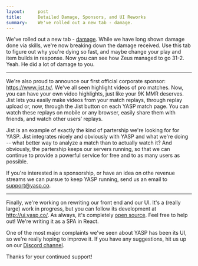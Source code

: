 ```yaml
---
layout:     post
title:      Detailed Damage, Sponsors, and UI Reworks
summary:    We've rolled out a new tab - damage.
---
```


We've rolled out a new tab - [damage](https://yasp.co/matches/2406464848/damage). While we have long shown
damage done via skills, we're now breaking down the damage received. Use this tab to figure out why you're dying so fast,
and maybe change your play and item builds in response. Now you can see how Zeus managed to go 31-2. Yeah.
He did a lot of damage to you.

-------

We're also proud to announce our first official corporate sponsor: <https://www.jist.tv/>. We've all seen
highlight videos of pro matches. Now, you can have your own video highlights, just like your 9K MMR deserves. Jist
lets you easily make videos from your match replays, through replay upload or, now, through the Jist button on each
YASP match page. You can watch these replays on mobile or any browser, easily share them with friends, 
and watch other users’ replays.

Jist is an example of exactly the kind of partership we're looking for for YASP. Jist integrates nicely and obviously
with YASP and what we're doing -- what better way to analyze a match than to actually watch it? And obviously, the partership
keeps our servers running, so that we can continue to provide a powerful service for free and to as many users as possible.

If you're interested in a sponsorship, or have an idea on othe revenue streams we can pursue to keep YASP running,
send us an email to <support@yasp.co>.

-------

Finally, we're working on rewriting our front end and our UI. It's a (really large) work in progress, but you can follow its 
development at <http://ui.yasp.co/>. As always, it's completely [open source](https://github.com/yasp-dota/ui). Feel free to help out! We're writing it as a SPA in React.

One of the most major complaints we've seen about YASP has been its UI, so we're really hoping to improve it. If you have
any suggestions, hit us up on our [Discord channel](https://discord.gg/0o5SQGbXuWCNDcaF).

Thanks for your continued support!
